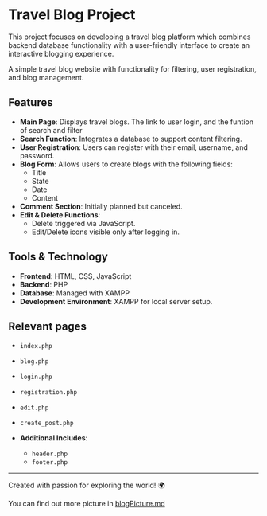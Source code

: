 # Travel Blog Project
This project focuses on developing a travel blog platform which combines backend database functionality with a user-friendly interface to create an interactive blogging experience. 

A simple travel blog website with functionality for filtering, user registration, and blog management.

## Features
- **Main Page**: Displays travel blogs. The link to user login, and the funtion of search and filter
- **Search Function**: Integrates a database to support content filtering.
- **User Registration**: Users can register with their email, username, and password.
- **Blog Form**: Allows users to create blogs with the following fields:
  - Title
  - State
  - Date
  - Content
- **Comment Section**: Initially planned but canceled.
- **Edit & Delete Functions**: 
  - Delete triggered via JavaScript.
  - Edit/Delete icons visible only after logging in.

## Tools & Technology
- **Frontend**: HTML, CSS, JavaScript
- **Backend**: PHP
- **Database**: Managed with XAMPP
- **Development Environment**: XAMPP for local server setup.

## Relevant pages
  - `index.php`
  - `blog.php`
  - `login.php`
  - `registration.php`
  - `edit.php`
  - `create_post.php`

- **Additional Includes**:
  - `header.php`
  - `footer.php`

---

Created with passion for exploring the world! 🌍

You can find out more picture in [blogPicture.md](https://github.com/yenyih24/TravelBlog/blob/main/blogPicture.md)
